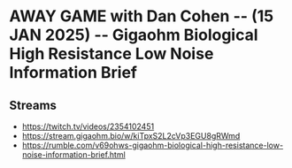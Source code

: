 # AWAY GAME with Dan Cohen -- (15 JAN 2025) -- Gigaohm Biological High Resistance Low Noise Information Brief

## Streams
- https://twitch.tv/videos/2354102451
- https://stream.gigaohm.bio/w/kiTpxS2L2cVp3EGU8gRWmd
- https://rumble.com/v69ohws-gigaohm-biological-high-resistance-low-noise-information-brief.html

